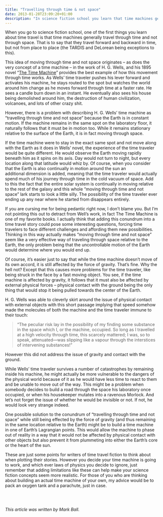 ```yaml
---
title: "Travelling through time & not space"
date: 2013-01-28T23:09:20+01:00
description: "In science fiction school you learn that time machines generally travel through time & not through space"
---
```

<p>When you go to science fiction school, one of the first things you learn about time travel is that time machines generally travel through time and not through space. That is to say that they travel forward and backward in time, but not from place to place (the TARDIS and DeLorean being&nbsp;exceptions&nbsp;to this).</p>
<p>This idea of moving through time and not space originates &ndash; as does the very concept of a time machine &ndash; in the work of H. G. Wells, and his 1895 novel &ldquo;<a href="http://www.amazon.com/gp/product/1453767525/ref=as_li_ss_tl?ie=UTF8&amp;camp=1789&amp;creative=390957&amp;creativeASIN=1453767525&amp;linkCode=as2&amp;tag=scid01-20">The Time Machine</a>&rdquo; provides the best example of how this movement through time works. As Wells&rsquo; time&nbsp;traveler&nbsp;pushes his lever forward and activates his machine, he stays routed to the spot but watches the world around him change as he moves forward through time at a faster rate. He sees a candle burn down in an instant. He eventually also sees his house being demolished around him, the destruction of human civilization, volcanoes, and lots of other crazy shit.</p>
<p>However, there is a problem with describing H. G. Wells&rsquo; time machine as &ldquo;travelling through time and not space&rdquo; because the Earth is in constant motion. If the machine remains in the same spot on the&nbsp;laboratory&nbsp;floor, it naturally follows that it must be in motion too. While it remains stationary relative to the surface of the Earth, it is in fact moving through space.</p>
<p>If the time machine were to stay in the exact same spot and not move along with the Earth as it does in Wells&rsquo; novel, the experience of the time traveler would be quite different. He would observe the Earth moving rapidly beneath him as it spins on its axis. Day would not turn to night, but every location along that latitude would whiz by. Of course, when you consider that the Earth is also continually in motion around the sun an additional&nbsp;dimension&nbsp;is added, meaning that the time traveler would actually spend much of his journey through time in the cold vacuum of space. Add to this the fact that the entire solar system is continually in moving relative to the rest of the galaxy and this whole &ldquo;moving through time and not space&rdquo; lark starts to look a little silly. The possibility of the time traveler ever ending up any near where he started from disappears entirely.</p>
<p>If you are cursing me for being pedantic right now, I don&rsquo;t blame you. But I&rsquo;m not pointing this out to detract from Well&rsquo;s work, in fact The Time Machine is one of my&nbsp;favorite&nbsp;books. I actually think that adding this conundrum into a time travel story could pose some interesting questions, forcing time travelers to face different challenges and affording them new possibilities. Thinking in this way actually makes &ldquo;moving through time and not space&rdquo; seem like a very effective way of traveling through space relative to the Earth, the only problem being that the uncontrollable motion of the Earth would determine where you would end up.</p>
<p>Of course, it&rsquo;s easier just to say that while the time machine doesn&rsquo;t move of its own accord, it is still affected by the force of gravity. That&rsquo;s fine. Why the hell not? Except that this causes more problems for the time traveler, like being struck in the face by a fast moving object. You see, if the time machine is affected by gravity, it follows that it must also be affected by external physical forces &ndash; physical contact with the ground being the only thing that would stop it being pulled towards the center of the Earth.</p>
<p>H. G. Wells was able to cleverly skirt around the issue of physical contact with external&nbsp;objects with this short passage implying that speed somehow made the molecules of both the machine and the time traveler immune to their touch:</p>
<blockquote>
<p>&ldquo;The peculiar risk lay in the possibility of my finding some substance in the space which I, or the machine, occupied. So long as I travelled at a high velocity through time, this scarcely mattered; I was, so to speak, attenuated&mdash;was slipping like a vapour through the interstices of intervening substances!&rdquo;</p>
</blockquote>
<p>However this did not address the issue of gravity and contact with the ground.</p>
<p>While Wells&rsquo; time traveler survives a number of&nbsp;catastrophes by remaining inside his machine, he might actually be more vulnerable to the dangers of the physical world because of it as he would have less time to react to them and be unable to move out of the way. This might be a problem when somebody decides to build a road through the space his laboratory once occupied, or when his housekeeper mutates into a ravenous Morlock. And let&rsquo;s not forget the issue of whether he would be invisible or not. If not, he would look very strange indeed.</p>
<p>One possible solution to the conundrum of &ldquo;travelling through time and not space&rdquo; while still being effected by the force of gravity (and thus remaining in the same location relative to the Earth) might be to build a time machine in one of Earth&rsquo;s Lagrangian points. This would allow the machine to phase out of reality in a way that it would not be affected by physical contact with other objects but also prevent it from plummeting&nbsp;into either the Earth&rsquo;s core or the heart of the sun.</p>
<p>These are just some points for writers of time travel fiction to think about when plotting their stories. However you decide your time machine is going to work, and which ever laws of physics you decide to ignore, just remember that adding limitations like these can help make your science fiction concepts seem more realistic. For those of you who are thinking about building an actual time machine of your own, my advice would be to pack an oxygen tank and a parachute, just in case.</p>
<div>&nbsp;</div>
<p><br /><em>This article was written by Mark Ball.</em></p>